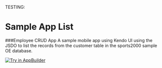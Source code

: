 
TESTING:

Sample App List
===============
###Employee CRUD App
A sample mobile app using Kendo UI using the JSDO to list the records from the customer table in the sports2000 sample OE database.

<a href="https://platform.telerik.com/#appbuilder/clone/https%3A%2F%2Fgithub.com%2FCloudDataObject%2Fsample-list%2FEmployeeCRUDApp" target="_blank"><img src="http://docs.telerik.com/platform/appbuilder/sample-apps/images/try-in-appbuilder.png" alt="Try in AppBuilder" title="Try in AppBuilder" /></a>

